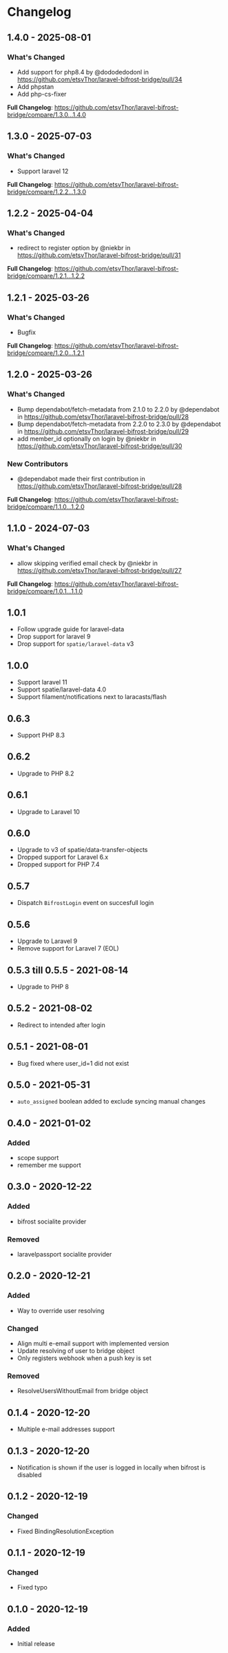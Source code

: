 # Changelog

## 1.4.0 - 2025-08-01

### What's Changed

* Add support for php8.4 by @dododedodonl in https://github.com/etsvThor/laravel-bifrost-bridge/pull/34
* Add phpstan
* Add php-cs-fixer

**Full Changelog**: https://github.com/etsvThor/laravel-bifrost-bridge/compare/1.3.0...1.4.0

## 1.3.0 - 2025-07-03

### What's Changed

* Support laravel 12

**Full Changelog**: https://github.com/etsvThor/laravel-bifrost-bridge/compare/1.2.2...1.3.0

## 1.2.2 - 2025-04-04

### What's Changed

* redirect to register option by @niekbr in https://github.com/etsvThor/laravel-bifrost-bridge/pull/31

**Full Changelog**: https://github.com/etsvThor/laravel-bifrost-bridge/compare/1.2.1...1.2.2

## 1.2.1 - 2025-03-26

### What's Changed

* Bugfix

**Full Changelog**: https://github.com/etsvThor/laravel-bifrost-bridge/compare/1.2.0...1.2.1

## 1.2.0 - 2025-03-26

### What's Changed

* Bump dependabot/fetch-metadata from 2.1.0 to 2.2.0 by @dependabot in https://github.com/etsvThor/laravel-bifrost-bridge/pull/28
* Bump dependabot/fetch-metadata from 2.2.0 to 2.3.0 by @dependabot in https://github.com/etsvThor/laravel-bifrost-bridge/pull/29
* add member_id optionally on login by @niekbr in https://github.com/etsvThor/laravel-bifrost-bridge/pull/30

### New Contributors

* @dependabot made their first contribution in https://github.com/etsvThor/laravel-bifrost-bridge/pull/28

**Full Changelog**: https://github.com/etsvThor/laravel-bifrost-bridge/compare/1.1.0...1.2.0

## 1.1.0 - 2024-07-03

### What's Changed

* allow skipping verified email check by @niekbr in https://github.com/etsvThor/laravel-bifrost-bridge/pull/27

**Full Changelog**: https://github.com/etsvThor/laravel-bifrost-bridge/compare/1.0.1...1.1.0

## 1.0.1

- Follow upgrade guide for laravel-data
- Drop support for laravel 9
- Drop support for `spatie/laravel-data` v3

## 1.0.0

- Support laravel 11
- Support spatie/laravel-data 4.0
- Support filament/notifications next to laracasts/flash

## 0.6.3

- Support PHP 8.3

## 0.6.2

- Upgrade to PHP 8.2

## 0.6.1

- Upgrade to Laravel 10

## 0.6.0

- Upgrade to v3 of spatie/data-transfer-objects
- Dropped support for Laravel 6.x
- Dropped support for PHP 7.4

## 0.5.7

- Dispatch `BifrostLogin` event on succesfull login

## 0.5.6

- Upgrade to Laravel 9
- Remove support for Laravel 7 (EOL)

## 0.5.3 till 0.5.5 - 2021-08-14

- Upgrade to PHP 8

## 0.5.2 - 2021-08-02

- Redirect to intended after login

## 0.5.1 - 2021-08-01

- Bug fixed where user_id=1 did not exist

## 0.5.0 - 2021-05-31

- `auto_assigned` boolean added to exclude syncing manual changes

## 0.4.0 - 2021-01-02

### Added

- scope support
- remember me support

## 0.3.0 - 2020-12-22

### Added

- bifrost socialite provider

### Removed

- laravelpassport socialite provider

## 0.2.0 - 2020-12-21

### Added

- Way to override user resolving

### Changed

- Align multi e-email support with implemented version
- Update resolving of user to bridge object
- Only registers webhook when a push key is set

### Removed

- ResolveUsersWithoutEmail from bridge object

## 0.1.4 - 2020-12-20

- Multiple e-mail addresses support

## 0.1.3 - 2020-12-20

- Notification is shown if the user is logged in locally when bifrost is disabled

## 0.1.2 - 2020-12-19

### Changed

- Fixed BindingResolutionException

## 0.1.1 - 2020-12-19

### Changed

- Fixed typo

## 0.1.0 - 2020-12-19

### Added

- Initial release
